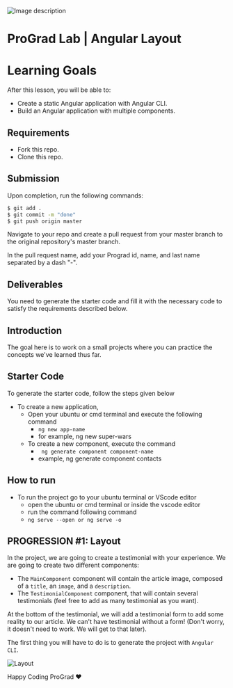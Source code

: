 ![Image description](https://i1.faceprep.in/ProGrad/face-logo-resized.png)

# ProGrad Lab | Angular Layout

# Learning Goals

After this lesson, you will be able to:

- Create a static Angular application with Angular CLI.
- Build an Angular application with multiple components.

## Requirements

- Fork this repo.
- Clone this repo.

## Submission

Upon completion, run the following commands:

```bash
$ git add .
$ git commit -m "done"
$ git push origin master
```

Navigate to your repo and create a pull request from your master branch to the original repository's master branch.

In the pull request name, add your Prograd id, name, and last name separated by a dash "-".

## Deliverables

You need to generate the starter code and fill it with the necessary code to satisfy the requirements described below.

## Introduction

The goal here is to work on a small projects where you can practice the concepts we've learned thus far.

## Starter Code

To generate the starter code, follow the steps given below

- To create a new application,
    - Open your ubuntu or cmd terminal and execute the following command
      - ```ng new app-name```
      - for example, ng new super-wars
    - To create a new component, execute the command 
      - ``` ng generate component component-name```
      - example, ng generate component contacts
      
## How to run

- To run the project go to your ubuntu terminal or VScode editor
    - open the ubuntu or cmd terminal or inside the vscode editor
    - run the command following command
    - ```ng serve --open or ng serve -o```
    
    
## PROGRESSION #1: Layout

In the project, we are going to create a testimonial with your experience. We are going to create two different components:

- The `MainComponent` component will contain the article image, composed of a `title`, an `image`, and a `description`.
- The `TestimonialComponent` component, that will contain several testimonials (feel free to add as many testimonial as you want).

At the bottom of the testimonial, we will add a testimonial form to add some reality to our article. We can't have testimonial without a form! (Don't worry, it doesn't need to work.  We will get to that later).

The first thing you will have to do is to generate the project with `Angular CLI`.


![Layout](https://i1.faceprep.in/ProGrad/ts-layout-using-angular.png)


Happy Coding ProGrad ❤️

    
    
    
    
